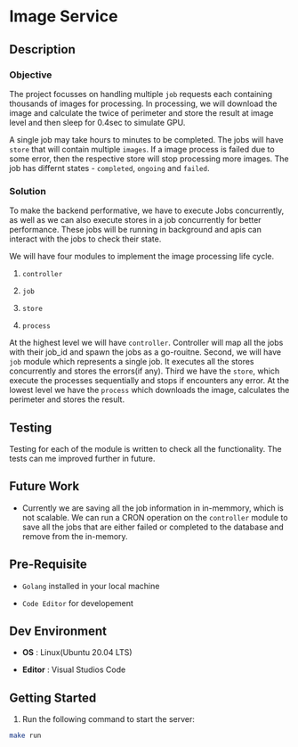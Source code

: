 # Image Service

## Description

### Objective

The project focusses on handling multiple `job` requests each containing thousands of images for processing. In processing, we will download the image and calculate the twice of perimeter and store the result at image level and then sleep for 0.4sec to simulate GPU.

A single job may take hours to minutes to be completed. The jobs will have `store` that will contain multiple `images`. If a image process is failed due to some error, then the respective store will stop processing more images. The job has differnt states - `completed`, `ongoing` and `failed`.

### Solution

To make the backend performative, we have to execute Jobs concurrently, as well as we can also execute stores in a job concurrently for better performance. These jobs will be running in background and apis can interact with the jobs to check their state.

We will have four modules to implement the image processing life cycle.

1. `controller`

2. `job`

3. `store`

4. `process`

At the highest level we will have `controller`. Controller will map all the jobs with their job_id and spawn the jobs as a go-rouitne. Second, we will have `job` module which represents a single job. It executes all the stores concurrently and stores the errors(if any). Third we have the `store`, which execute the processes sequentially and stops if encounters any error. At the lowest level we have the `process` which downloads the image, calculates the perimeter and stores the result.

## Testing

Testing for each of the module is written to check all the functionality. The tests can me improved further in future.

## Future Work

- Currently we are saving all the job information in in-memmory, which is not scalable. We can run a CRON operation on the `controller` module to save all the jobs that are either failed or completed to the database and remove from the in-memory.

## Pre-Requisite

- `Golang` installed in your local machine

- `Code Editor` for developement

## Dev Environment

- **OS** : Linux(Ubuntu 20.04 LTS)

- **Editor** : Visual Studios Code

## Getting Started

1. Run the following command to start the server:

```bash
make run
```
